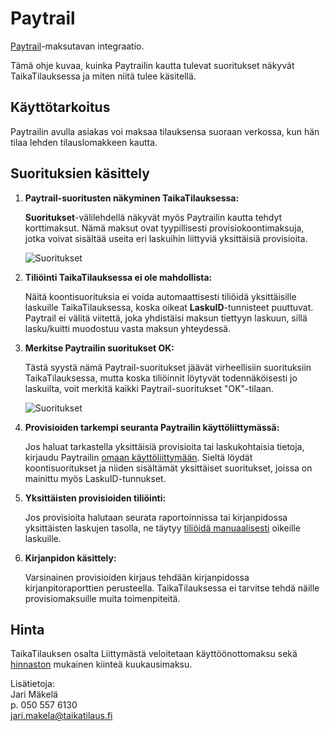 ---
---

# Paytrail

[Paytrail](https://www.paytrail.com/)-maksutavan integraatio. 

Tämä ohje kuvaa, kuinka Paytrailin kautta tulevat suoritukset näkyvät TaikaTilauksessa ja miten niitä tulee käsitellä. 

## Käyttötarkoitus

Paytrailin avulla asiakas voi maksaa tilauksensa suoraan verkossa, kun hän tilaa lehden tilauslomakkeen kautta.

## Suorituksien käsittely

1. **Paytrail-suoritusten näkyminen TaikaTilauksessa:**

   **Suoritukset**-välilehdellä näkyvät myös Paytrailin kautta tehdyt korttimaksut. Nämä maksut ovat tyypillisesti provisiokoontimaksuja, jotka voivat sisältää useita eri laskuihin liittyviä yksittäisiä provisioita.
   
   ![Suoritukset](/img/paytrail.png)

2. **Tiliöinti TaikaTilauksessa ei ole mahdollista:**

   Näitä koontisuorituksia ei voida automaattisesti tiliöidä yksittäisille laskuille TaikaTilauksessa, koska oikeat **LaskuID**-tunnisteet puuttuvat. Paytrail ei välitä viitettä, joka yhdistäisi maksun tiettyyn laskuun, sillä lasku/kuitti muodostuu vasta maksun yhteydessä.

3. **Merkitse Paytrailin suoritukset OK:**

   Tästä syystä nämä Paytrail-suoritukset jäävät virheellisiin suorituksiin TaikaTilauksessa, mutta koska tiliöinnit löytyvät todennäköisesti jo laskuilta, voit merkitä kaikki Paytrail-suoritukset "OK"-tilaan.

    ![Suoritukset](/img/paytrail2.png)

4. **Provisioiden tarkempi seuranta Paytrailin käyttöliittymässä:**

   Jos haluat tarkastella yksittäisiä provisioita tai laskukohtaisia tietoja, kirjaudu Paytrailin [omaan käyttöliittymään](https://www.paytrail.com/uuden-asiakkaan-tietopaketti). Sieltä löydät koontisuoritukset ja niiden sisältämät yksittäiset suoritukset, joissa on mainittu myös LaskuID-tunnukset.

5. **Yksittäisten provisioiden tiliöinti:**

   Jos provisioita halutaan seurata raportoinnissa tai kirjanpidossa yksittäisten laskujen tasolla, ne täytyy [tiliöidä manuaalisesti](https://support.taikatilaus.fi/docs/ohjeet/yleiset_ominaisuudet/suoritukset#esimerkkej%C3%A4-laskun-tili%C3%B6intien-muokkauksesta) oikeille laskuille.

6. **Kirjanpidon käsittely:**

   Varsinainen provisioiden kirjaus tehdään kirjanpidossa kirjanpitoraporttien perusteella. TaikaTilauksessa ei tarvitse tehdä näille provisiomaksuille muita toimenpiteitä.

## Hinta

TaikaTilauksen osalta Liittymästä veloitetaan käyttöönottomaksu sekä [hinnaston](https://www.taikatilaus.fi/hinnasto) mukainen kiinteä kuukausimaksu. 

Lisätietoja:   
Jari Mäkelä  
p. 050 557 6130  
jari.makela@taikatilaus.fi
